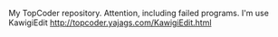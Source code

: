 My TopCoder repository.
Attention, including failed programs.
I'm use KawigiEdit http://topcoder.yajags.com/KawigiEdit.html